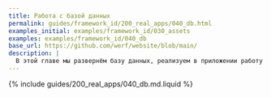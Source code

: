 ```yaml
---
title: Работа с базой данных
permalink: guides/framework_id/200_real_apps/040_db.html
examples_initial: examples/framework_id/030_assets
examples: examples/framework_id/040_db
base_url: https://github.com/werf/website/blob/main/
description: |
  В этой главе мы развернём базу данных, реализуем в приложении работу с БД и настроим автоматическое выполнение миграций и инициализации БД.
---
```


{% include guides/200_real_apps/040_db.md.liquid %}
